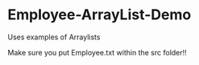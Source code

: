 # Employee-ArrayList-Demo
Uses examples of Arraylists

Make sure you put Employee.txt within the src folder!!

